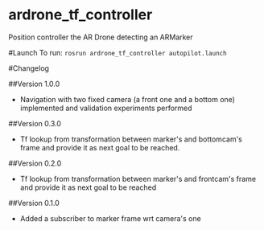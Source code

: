 # ardrone_tf_controller
Position controller the AR Drone detecting an ARMarker

#Launch
To run: `rosrun ardrone_tf_controller autopilot.launch`


#Changelog

##Version 1.0.0
- Navigation with two fixed camera (a front one and a bottom one) implemented and validation experiments performed


##Version 0.3.0
- Tf lookup from transformation between marker's and bottomcam's frame and provide it as next goal to be reached.

##Version 0.2.0
- Tf lookup from transformation between marker's and frontcam's frame and provide it as next goal to be reached

##Version 0.1.0
- Added a subscriber to marker frame wrt camera's one
